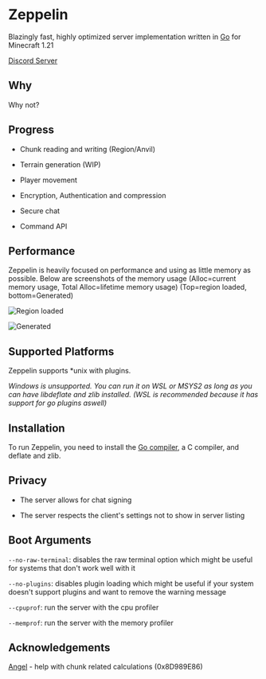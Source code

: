 # Zeppelin
Blazingly fast, highly optimized server implementation written in [Go](https://go.dev) for Minecraft 1.21

[Discord Server](https://discord.gg/T8qEtDWPak)

## Why
Why not?

## Progress
- Chunk reading and writing (Region/Anvil)

- Terrain generation (WIP)

- Player movement

- Encryption, Authentication and compression

- Secure chat

- Command API

## Performance
Zeppelin is heavily focused on performance and using as little memory as possible. Below are screenshots of the memory usage (Alloc=current memory usage, Total Alloc=lifetime memory usage) (Top=region loaded, bottom=Generated)

![Region loaded](https://github.com/user-attachments/assets/e6dc0d87-48f7-49b6-a425-c4090f17f009)

![Generated](https://github.com/user-attachments/assets/f02bd4b0-7680-4bc8-bab4-4451eb43fe13)



## Supported Platforms
Zeppelin supports *unix with plugins.

*Windows is unsupported. You can run it on WSL or MSYS2 as long as you can have libdeflate and zlib installed. (WSL is recommended because it has support for go plugins aswell)*

## Installation
To run Zeppelin, you need to install the [Go compiler](https://go.dev), a C compiler, and deflate and zlib.

## Privacy
- The server allows for chat signing

- The server respects the client's settings not to show in server listing

## Boot Arguments
`--no-raw-terminal`: disables the raw terminal option which might be useful for systems that don't work well with it

`--no-plugins`: disables plugin loading which might be useful if your system doesn't support plugins and want to remove the warning message

`--cpuprof`: run the server with the cpu profiler

`--memprof`: run the server with the memory profiler

## Acknowledgements
[Angel](https://github.com/aimjel) - help with chunk related calculations (0x8D989E86)
